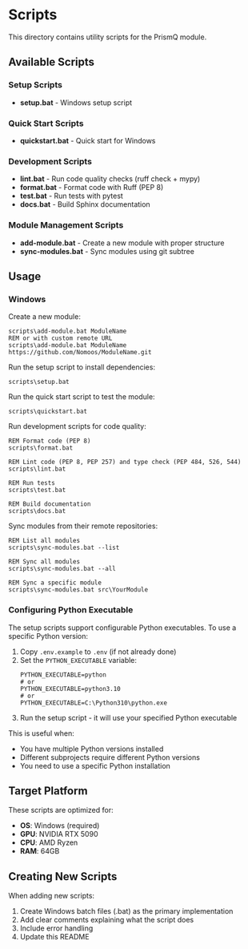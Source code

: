 # Scripts

This directory contains utility scripts for the PrismQ module.

## Available Scripts

### Setup Scripts

- **setup.bat** - Windows setup script

### Quick Start Scripts

- **quickstart.bat** - Quick start for Windows

### Development Scripts

- **lint.bat** - Run code quality checks (ruff check + mypy)
- **format.bat** - Format code with Ruff (PEP 8)
- **test.bat** - Run tests with pytest
- **docs.bat** - Build Sphinx documentation

### Module Management Scripts

- **add-module.bat** - Create a new module with proper structure
- **sync-modules.bat** - Sync modules using git subtree

## Usage

### Windows

Create a new module:
```batch
scripts\add-module.bat ModuleName
REM or with custom remote URL
scripts\add-module.bat ModuleName https://github.com/Nomoos/ModuleName.git
```

Run the setup script to install dependencies:
```batch
scripts\setup.bat
```

Run the quick start script to test the module:
```batch
scripts\quickstart.bat
```

Run development scripts for code quality:
```batch
REM Format code (PEP 8)
scripts\format.bat

REM Lint code (PEP 8, PEP 257) and type check (PEP 484, 526, 544)
scripts\lint.bat

REM Run tests
scripts\test.bat

REM Build documentation
scripts\docs.bat
```

Sync modules from their remote repositories:
```batch
REM List all modules
scripts\sync-modules.bat --list

REM Sync all modules
scripts\sync-modules.bat --all

REM Sync a specific module
scripts\sync-modules.bat src\YourModule
```

### Configuring Python Executable

The setup scripts support configurable Python executables. To use a specific Python version:

1. Copy `.env.example` to `.env` (if not already done)
2. Set the `PYTHON_EXECUTABLE` variable:
   ```
   PYTHON_EXECUTABLE=python
   # or
   PYTHON_EXECUTABLE=python3.10
   # or
   PYTHON_EXECUTABLE=C:\Python310\python.exe
   ```
3. Run the setup script - it will use your specified Python executable

This is useful when:
- You have multiple Python versions installed
- Different subprojects require different Python versions
- You need to use a specific Python installation

## Target Platform

These scripts are optimized for:
- **OS**: Windows (required)
- **GPU**: NVIDIA RTX 5090
- **CPU**: AMD Ryzen
- **RAM**: 64GB

## Creating New Scripts

When adding new scripts:
1. Create Windows batch files (.bat) as the primary implementation
2. Add clear comments explaining what the script does
3. Include error handling
4. Update this README
